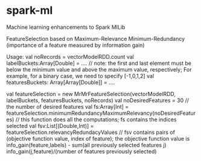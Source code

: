 # spark-ml
Machine learning enhancements to Spark MlLib

FeatureSelection based on Maximum-Relevance Minimum-Redundancy (importance of a feature measured by information gain)

Usage:
val noRecords = vectorModelRDD.count
val labelBuckets:Array[Double] = .... // note: the first and last element must be below the minimum value and above the maximum value, respectively; For example, for a binary case, we need to specify [-1,0,1,2]
val featuresBuckets: Array[Array[Double]] = ....

val featureSelection = new MrMrFeatureSelection(vectorModelRDD, labelBuckets, featuresBuckets, noRecords)
val noDesiredFeatures = 30 // the number of desired features
val fs:Array[Int] = featureSelection.minimumRedundancyMaximumRelevancy(noDesiredFeatures) // this function does all the computations; fs contains the indices selected
val fsv:List[(Double,Int)] = featureSelection.relevancyRedundacyValues // fsv contains pairs of (objective function value, index of feature); the objective function value is info_gain(feature,labels) - sum(all previously selected features j) info_gain(j,feature)/(number of features previously selected)
